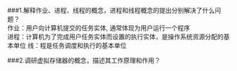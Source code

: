 ###1.解释作业、进程、线程的概念，进程和线程概念的提出分别解决了什么问题？  
作业：用户向计算机提交的任务实体, 通常体现为用户运行一个程序  
进程：计算机为了完成用户任务实体而设置的执行实体，是操作系统资源分配的基本单位
线：程是任务调度和执行的基本单位








###2.调研虚拟存储器的概念，描述其工作原理和作用？  
